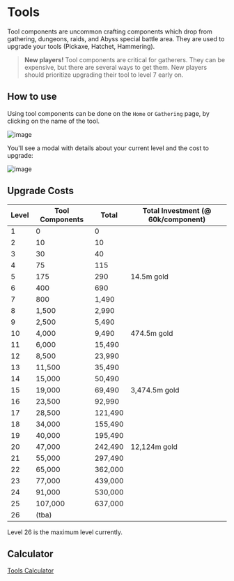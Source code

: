 # Tools

Tool components are uncommon crafting components which drop from gathering, dungeons, raids, and Abyss special battle area. They are used to upgrade your tools (Pickaxe, Hatchet, Hammering).

> **New players!** Tool components are critical for gatherers. They can be expensive, but there are several ways to get them. New players should prioritize upgrading their tool to level 7 early on.

## How to use

Using tool components can be done on the `Home` or `Gathering` page, by clicking on the name of the tool.

![image](https://user-images.githubusercontent.com/267296/151308280-b7663ca2-9aa1-4859-a86e-4769548b4486.png)

You'll see a modal with details about your current level and the cost to upgrade:

![image](https://user-images.githubusercontent.com/267296/151308644-00a6ee27-16f6-4b28-b90e-ee14cd2ef09d.png)






## Upgrade Costs

| Level | Tool Components | Total | Total Investment (@ 60k/component)
| ---- | ---- | ---- | ---- |
| 1 | 0 | 0
| 2 | 10 | 10
| 3 | 30 | 40
| 4 | 75 | 115
| 5 | 175 | 290 | 14.5m gold |
| 6 | 400 | 690
| 7 | 800 | 1,490
| 8 | 1,500 | 2,990
| 9 | 2,500 | 5,490
| 10 | 4,000 | 9,490 | 474.5m gold
| 11 | 6,000 | 15,490
| 12 | 8,500 | 23,990
| 13 | 11,500 | 35,490
| 14 | 15,000 | 50,490
| 15 | 19,000 | 69,490 | 3,474.5m gold | 
| 16 | 23,500 | 92,990
| 17 | 28,500 | 121,490
| 18 | 34,000 | 155,490
| 19 | 40,000 | 195,490
| 20 | 47,000 | 242,490 | 12,124m gold |
| 21 | 55,000 | 297,490
| 22 | 65,000 | 362,000
| 23 | 77,000 | 439,000
| 24 | 91,000 | 530,000
| 25 | 107,000 | 637,000
| 26 | (tba) |

Level 26 is the maximum level currently.



## Calculator

[Tools Calculator](https://slyboots.studio/iqrpg-tools-calculator/ ':include :type=iframe width=100% height=500px frameBorder=0')
